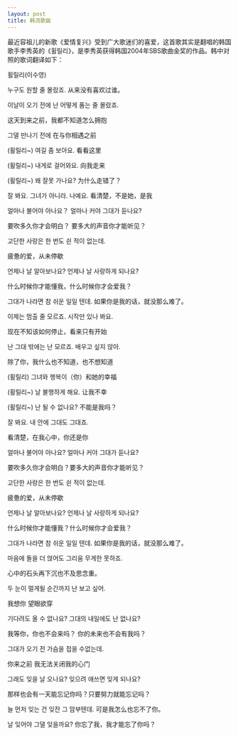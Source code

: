 ```yaml
---
layout: post
title: 韩流歌曲
---
```


最近容祖儿的新歌《爱情复兴》受到广大歌迷们的喜爱，这首歌其实是翻唱的韩国歌手李秀英的《휠릴리》，是李秀英获得韩国2004年SBS歌曲金奖的作品。韩中对照的歌词翻译如下：

휠릴리(이수영)

누구도 원할 줄 몰랐죠. 从来没有喜欢过谁。

이날이 오기 전에 난 어떻게 품는 줄 몰랐죠.

这天到来之前，我都不知道怎么拥抱

그댈 만나기 전에 在与你相遇之前

(휠릴리~) 여길 좀 보아요. 看看这里

(휠릴리~) 내게로 걸어와요. 向我走来

(휠릴리~) 왜 잘못 가나요? 为什么走错了？

잘 봐요. 그녀가 아니라. 나예요. 看清楚，不是她，是我

얼마나 불어야 아나요？ 얼마나 커야 그대가 듣나요?

要吹多久你才会明白？ 要多大的声音你才能听见？

고단한 사랑은 한 번도 쉰 적이 없는데.

疲惫的爱，从未停歇

언제나 날 알아보나요? 언제나 날 사랑하게 되나요?

什么时候你才能懂我，什么时候你才会爱我？

그대가 나라면 참 쉬운 일일 텐데. 如果你是我的话，就没那么难了。

이제는 멈출 줄 모르죠. 시작만 있나 봐요.

现在不知该如何停止，看来只有开始

난 그대 밖에는 난 모르죠. 배우고 싶지 않아.

除了你，我什么也不知道，也不想知道

(휠릴리) 그녀와 행복이（你）和她的幸福

(휠릴리~) 날 불행하게 해요. 让我不幸

(휠릴리~) 난 될 수 없나요? 不能是我吗？

잘 봐요. 내 안에 그대도 그대죠.

看清楚，在我心中，你还是你

얼마나 불어야 아나요? 얼마나 커야 그대가 듣나요?

要吹多久你才会明白？要多大的声音你才能听见？

고단한 사랑은 한 번도 쉰 적이 없는데.

疲惫的爱，从未停歇

언제나 날 알아보나요? 언제나 날 사랑하게 되나요?

什么时候你才能懂我？什么时候你才会爱我？

그대가 나라면 참 쉬운 일일 텐데. 如果你是我的话，就没那么难了。

마음에 돌을 더 얹어도 그리움 무게한 못하죠.

心中的石头再下沉也不及思念重。

두 눈이 멀게될 순간까지 난 보고 싶어.

我想你 望眼欲穿

기다려도 올 수 없나요? 그대의 내일에도 난 없나요?

我等你，你也不会来吗？ 你的未来也不会有我吗？

그대가 오기 전 가슴을 접을 수없는데.

你来之前 我无法关闭我的心门

그래도 잊을 날 오나요? 잊으려 애쓰면 잊게 되나요?

那样也会有一天能忘记你吗？只要努力就能忘记吗？

늘 먼저 잊는 건 잊잔 그 맘부텐데. 可是我怎么也忘不了你。

날 잊어야 그댈 잊을까요? 你忘了我，我才能忘了你吗？
